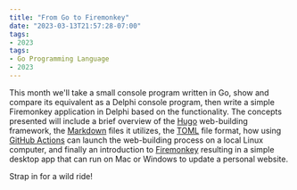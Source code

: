```yaml
---
title: "From Go to Firemonkey"
date: "2023-03-13T21:57:28-07:00"
tags:
- 2023
tags:
- Go Programming Language
- 2023
---
```


This month we'll take a small console program written in Go, show and compare its equivalent as a Delphi console program, then write a simple Firemonkey application in Delphi based on the functionality. The concepts presented will include a brief overview of the [Hugo](https://gohugo.io) web-building framework, the [Markdown](https://www.markdownguide.org) files it utilizes, the [TOML](https://toml.io/en) file format, how using [GitHub Actions](https://docs.github.com/en/actions) can launch the web-building process on a local Linux computer, and finally an introduction to [Firemonkey](https://www.embarcadero.com/products/rad-studio/fm-application-platform) resulting in a simple desktop app that can run on Mac or Windows to update a personal website.

Strap in for a wild ride!
